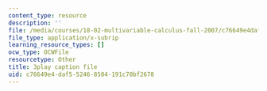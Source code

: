 ```yaml
---
content_type: resource
description: ''
file: /media/courses/18-02-multivariable-calculus-fall-2007/c76649e4daf552468504191c70bf2678_WfEQabCGAqI.vtt
file_type: application/x-subrip
learning_resource_types: []
ocw_type: OCWFile
resourcetype: Other
title: 3play caption file
uid: c76649e4-daf5-5246-8504-191c70bf2678
---
```

